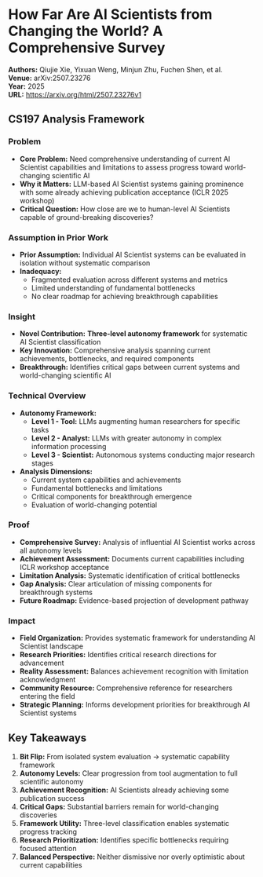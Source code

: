 # How Far Are AI Scientists from Changing the World? A Comprehensive Survey

**Authors:** Qiujie Xie, Yixuan Weng, Minjun Zhu, Fuchen Shen, et al.  
**Venue:** arXiv:2507.23276  
**Year:** 2025  
**URL:** https://arxiv.org/html/2507.23276v1

## CS197 Analysis Framework

### Problem
- **Core Problem:** Need comprehensive understanding of current AI Scientist capabilities and limitations to assess progress toward world-changing scientific AI
- **Why it Matters:** LLM-based AI Scientist systems gaining prominence with some already achieving publication acceptance (ICLR 2025 workshop)
- **Critical Question:** How close are we to human-level AI Scientists capable of ground-breaking discoveries?

### Assumption in Prior Work
- **Prior Assumption:** Individual AI Scientist systems can be evaluated in isolation without systematic comparison
- **Inadequacy:** 
  - Fragmented evaluation across different systems and metrics
  - Limited understanding of fundamental bottlenecks
  - No clear roadmap for achieving breakthrough capabilities

### Insight
- **Novel Contribution:** **Three-level autonomy framework** for systematic AI Scientist classification
- **Key Innovation:** Comprehensive analysis spanning current achievements, bottlenecks, and required components
- **Breakthrough:** Identifies critical gaps between current systems and world-changing scientific AI

### Technical Overview
- **Autonomy Framework:**
  - **Level 1 - Tool:** LLMs augmenting human researchers for specific tasks
  - **Level 2 - Analyst:** LLMs with greater autonomy in complex information processing
  - **Level 3 - Scientist:** Autonomous systems conducting major research stages
- **Analysis Dimensions:**
  - Current system capabilities and achievements
  - Fundamental bottlenecks and limitations
  - Critical components for breakthrough emergence
  - Evaluation of world-changing potential

### Proof
- **Comprehensive Survey:** Analysis of influential AI Scientist works across all autonomy levels
- **Achievement Assessment:** Documents current capabilities including ICLR workshop acceptance
- **Limitation Analysis:** Systematic identification of critical bottlenecks
- **Gap Analysis:** Clear articulation of missing components for breakthrough systems
- **Future Roadmap:** Evidence-based projection of development pathway

### Impact
- **Field Organization:** Provides systematic framework for understanding AI Scientist landscape
- **Research Priorities:** Identifies critical research directions for advancement
- **Reality Assessment:** Balances achievement recognition with limitation acknowledgment
- **Community Resource:** Comprehensive reference for researchers entering the field
- **Strategic Planning:** Informs development priorities for breakthrough AI Scientist systems

## Key Takeaways
1. **Bit Flip:** From isolated system evaluation → systematic capability framework
2. **Autonomy Levels:** Clear progression from tool augmentation to full scientific autonomy
3. **Achievement Recognition:** AI Scientists already achieving some publication success
4. **Critical Gaps:** Substantial barriers remain for world-changing discoveries
5. **Framework Utility:** Three-level classification enables systematic progress tracking
6. **Research Prioritization:** Identifies specific bottlenecks requiring focused attention
7. **Balanced Perspective:** Neither dismissive nor overly optimistic about current capabilities